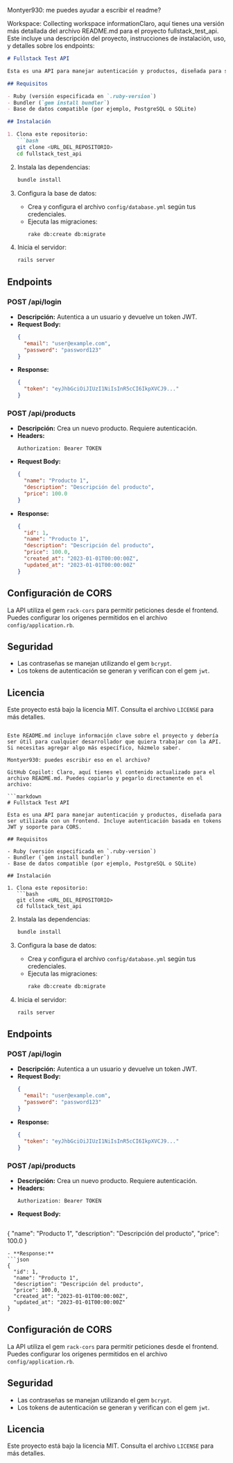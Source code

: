 Montyer930: me puedes ayudar a escribir el readme? 

Workspace: Collecting workspace informationClaro, aquí tienes una versión más detallada del archivo README.md para el proyecto fullstack_test_api. Este incluye una descripción del proyecto, instrucciones de instalación, uso, y detalles sobre los endpoints:

```markdown
# Fullstack Test API

Esta es una API para manejar autenticación y productos, diseñada para ser utilizada con un frontend. Incluye autenticación basada en tokens JWT y soporte para CORS.

## Requisitos

- Ruby (versión especificada en `.ruby-version`)
- Bundler (`gem install bundler`)
- Base de datos compatible (por ejemplo, PostgreSQL o SQLite)

## Instalación

1. Clona este repositorio:
   ```bash
   git clone <URL_DEL_REPOSITORIO>
   cd fullstack_test_api
   ```

2. Instala las dependencias:
   ```bash
   bundle install
   ```

3. Configura la base de datos:
   - Crea y configura el archivo `config/database.yml` según tus credenciales.
   - Ejecuta las migraciones:
     ```bash
     rake db:create db:migrate
     ```

4. Inicia el servidor:
   ```bash
   rails server
   ```

## Endpoints

### POST /api/login
- **Descripción:** Autentica a un usuario y devuelve un token JWT.
- **Request Body:**
  ```json
  {
    "email": "user@example.com",
    "password": "password123"
  }
  ```
- **Response:**
  ```json
  {
    "token": "eyJhbGciOiJIUzI1NiIsInR5cCI6IkpXVCJ9..."
  }
  ```

### POST /api/products
- **Descripción:** Crea un nuevo producto. Requiere autenticación.
- **Headers:**
  ```
  Authorization: Bearer TOKEN
  ```
- **Request Body:**
  ```json
  {
    "name": "Producto 1",
    "description": "Descripción del producto",
    "price": 100.0
  }
  ```
- **Response:**
  ```json
  {
    "id": 1,
    "name": "Producto 1",
    "description": "Descripción del producto",
    "price": 100.0,
    "created_at": "2023-01-01T00:00:00Z",
    "updated_at": "2023-01-01T00:00:00Z"
  }
  ```

## Configuración de CORS

La API utiliza el gem `rack-cors` para permitir peticiones desde el frontend. Puedes configurar los orígenes permitidos en el archivo `config/application.rb`.

## Seguridad

- Las contraseñas se manejan utilizando el gem `bcrypt`.
- Los tokens de autenticación se generan y verifican con el gem `jwt`.

## Licencia

Este proyecto está bajo la licencia MIT. Consulta el archivo `LICENSE` para más detalles.
```

Este README.md incluye información clave sobre el proyecto y debería ser útil para cualquier desarrollador que quiera trabajar con la API. Si necesitas agregar algo más específico, házmelo saber.

Montyer930: puedes escribir eso en el archivo? 

GitHub Copilot: Claro, aquí tienes el contenido actualizado para el archivo README.md. Puedes copiarlo y pegarlo directamente en el archivo:

```markdown
# Fullstack Test API

Esta es una API para manejar autenticación y productos, diseñada para ser utilizada con un frontend. Incluye autenticación basada en tokens JWT y soporte para CORS.

## Requisitos

- Ruby (versión especificada en `.ruby-version`)
- Bundler (`gem install bundler`)
- Base de datos compatible (por ejemplo, PostgreSQL o SQLite)

## Instalación

1. Clona este repositorio:
   ```bash
   git clone <URL_DEL_REPOSITORIO>
   cd fullstack_test_api
   ```

2. Instala las dependencias:
   ```bash
   bundle install
   ```

3. Configura la base de datos:
   - Crea y configura el archivo `config/database.yml` según tus credenciales.
   - Ejecuta las migraciones:
     ```bash
     rake db:create db:migrate
     ```

4. Inicia el servidor:
   ```bash
   rails server
   ```

## Endpoints

### POST /api/login
- **Descripción:** Autentica a un usuario y devuelve un token JWT.
- **Request Body:**
  ```json
  {
    "email": "user@example.com",
    "password": "password123"
  }
  ```
- **Response:**
  ```json
  {
    "token": "eyJhbGciOiJIUzI1NiIsInR5cCI6IkpXVCJ9..."
  }
  ```

### POST /api/products
- **Descripción:** Crea un nuevo producto. Requiere autenticación.
- **Headers:**
  ```
  Authorization: Bearer TOKEN
  ```
- **Request Body:**
  ```json
 {
    "name": "Producto 1",
    "description": "Descripción del producto",
    "price": 100.0
  }
  ```
- **Response:**
  ```json
  {
    "id": 1,
    "name": "Producto 1",
    "description": "Descripción del producto",
    "price": 100.0,
    "created_at": "2023-01-01T00:00:00Z",
    "updated_at": "2023-01-01T00:00:00Z"
  }
  ```

## Configuración de CORS

La API utiliza el gem `rack-cors` para permitir peticiones desde el frontend. Puedes configurar los orígenes permitidos en el archivo `config/application.rb`.

## Seguridad

- Las contraseñas se manejan utilizando el gem `bcrypt`.
- Los tokens de autenticación se generan y verifican con el gem `jwt`.

## Licencia
Este proyecto está bajo la licencia MIT. Consulta el archivo `LICENSE` para más detalles.
```
